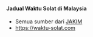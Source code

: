 #### Jadual Waktu Solat di Malaysia

- Semua sumber dari [JAKIM](http://https://www.e-solat.gov.my/index.php?siteId=24&pageId=24 "JAKIM")
- https://waktu-solat.com
